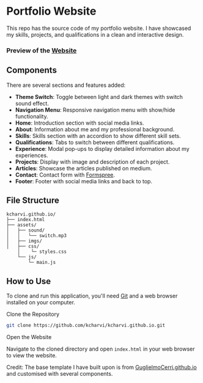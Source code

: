 # Portfolio Website

This repo has the source code of my portfolio website. 
I have showcased my skills, projects, and qualifications in a clean and interactive design.


### Preview of the <a href="https://kcharvi.github.io/">Website</a>

## Components

There are several sections and features added:
- **Theme Switch**: Toggle between light and dark themes with switch sound effect.
- **Navigation Menu**: Responsive navigation menu with show/hide functionality.
- **Home**: Introduction section with social media links.
- **About**: Information about me and my professional background.
- **Skills**: Skills section with an accordion to show different skill sets.
- **Qualifications**: Tabs to switch between different qualifications.
- **Experience**: Modal pop-ups to display detailed information about my experiences.
- **Projects**: Display with image and description of each project.
- **Articles**: Showcase the articles published on medium.
- **Contact**: Contact form with <a href="https://formspree.io/" target="_blank">Formspree</a>.
- **Footer**: Footer with social media links and back to top.

## File Structure

```
kcharvi.github.io/
├── index.html
├── assets/
│   ├── sound/
│   │   └── switch.mp3
│   ├── imgs/
│   ├── css/
    │    └─ styles.css
    └── js/
        └─ main.js
```

## How to Use

To clone and run this application, you'll need [Git](https://git-scm.com) and a web browser installed on your computer.

Clone the Repository

```bash
git clone https://github.com/kcharvi/kcharvi.github.io.git
```
Open the Website

Navigate to the cloned directory and open `index.html` in your web browser to view the website. 

Credit:
The base template I have built upon is from <a href="https://github.com/GuglielmoCerri/GuglielmoCerri.github.io" target="_blank">GuglielmoCerri.github.io</a> and customised with several components. 
